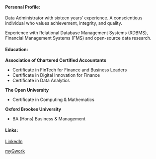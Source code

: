 #### Personal Profile:

Data Administrator with sixteen years’ experience.  A conscientious individual who values achievement, integrity, and quality.

Experience with Relational Database Management Systems (RDBMS), Financial Management Systems (FMS) and open-source data research.

#### Education:

**Association of Chartered Certified Accountants**
- Certificate in FinTech for Finance and Business Leaders
- Certificate in Digital Innovation for Finance
- Certificate in Data Analytics

**The Open University**
- Certificate in Computing & Mathematics

**Oxford Brookes University**
- BA (Hons) Business & Management

#### Links:

[LinkedIn](https://www.linkedin.com/in/pauljohnhicks)

[myGwork](https://www.mygwork.com/en/members/professionals/paul-hicks/detail)
